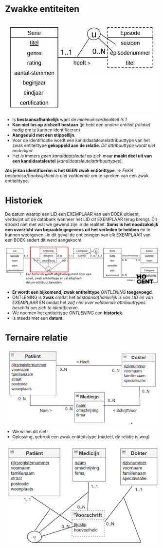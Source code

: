 # Zwakke entiteiten

![](./attachments/20241024081124.png)

- Is **bestaansafhankelijk** want de *minimumcardinaliteit is 1*
- **Kan niet los op zichzelf bestaan** (je hebt een *andere entiteit (relatie) nodig* om te kunnen identificeren)
- **Aangeduid met een stippellijn**.
- Voor de identificatie wordt een kandidaatsleutelattribuuttype van het zwak entiteittype **gekoppeld aan de relatie**. *Dit attribuuttype wordt niet onderlijnd*.
- Het *is* immers *geen kandidaatsleutel* op zich maar **maakt deel uit van een kandidaatsleutel** (*kandidaatsleutelattribuuttypes*).

**Als je kan identificeren is het GEEN zwak entiteittype**. → *Enkel bestaansafhankelijkheid is niet voldoende* om te spreken van een zwak entiteittype.

# Historiek


De datum waarop een LID een EXEMPLAAR van een BOEK uitleent, verdwijnt uit de databank wanneer het LID dit EXEMPLAAR terug brengt. Dit strookt niet met wat we gewend zijn in de realiteit. 
**Soms is het noodzakelijk een overzicht van bepaalde gegevens uit het verleden te hebben** en te kunnen weergeven –in dit geval de ontleningen van elk EXEMPLAAR van een BOEK sedert dit werd aangekocht

![](./attachments/20241024082742.png)

- **Er wordt een bijkomend, zwak entiteittype** *ONTLENING* **toegevoegd**.
- ONTLENING is **zwak** omdat het *bestaansafhankelijk is van LID en van EXEMPLAAR* ÉN omdat het *zelf niet over voldoende attribuuttypes beschikt om zich te identificeren*.
- We noemen het entiteittype *ONTLENING* een **historiek**.
- Is steeds met een **datum**.
# Ternaire relatie
![](./attachments/20241024083502.png)

- We willen dit niet!
- Oplossing, gebruik een zwak entiteitstype (nadeel, de relatie is weg)

![](./attachments/20241024083611.png)

